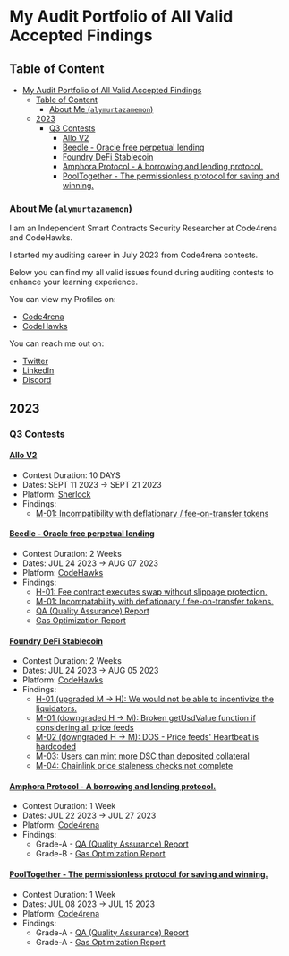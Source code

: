 # My Audit Portfolio of All Valid Accepted Findings

## Table of Content

- [My Audit Portfolio of All Valid Accepted Findings](#my-audit-portfolio-of-all-valid-accepted-findings)
  - [Table of Content](#table-of-content)
    - [About Me (`alymurtazamemon`)](#about-me-alymurtazamemon)
  - [2023](#2023)
    - [Q3 Contests](#q3-contests)
      - [Allo V2](#allo-v2)
      - [Beedle - Oracle free perpetual lending](#beedle---oracle-free-perpetual-lending)
      - [Foundry DeFi Stablecoin](#foundry-defi-stablecoin)
      - [Amphora Protocol - A borrowing and lending protocol.](#amphora-protocol---a-borrowing-and-lending-protocol)
      - [PoolTogether - The permissionless protocol for saving and winning.](#pooltogether---the-permissionless-protocol-for-saving-and-winning)

### About Me (`alymurtazamemon`)

I am an Independent Smart Contracts Security Researcher at Code4rena and CodeHawks.

I started my auditing career in July 2023 from Code4rena contests.

Below you can find my all valid issues found during auditing contests to enhance your learning experience.

You can view my Profiles on:

-   [Code4rena](https://code4rena.com/@alymurtazamemon)
-   [CodeHawks](https://www.codehawks.com/profile/clk3q1mog0000jr082dc9tipk)

You can reach me out on:

-   [Twitter](https://twitter.com/alymurtazamemon)
-   [LinkedIn](https://www.linkedin.com/in/alymurtazamemon/)
-   [Discord](https://discord.com/users/alymurtazamemon#2063)

## 2023

### Q3 Contests

#### [Allo V2](https://audits.sherlock.xyz/contests/109)

- Contest Duration: 10 DAYS
- Dates: SEPT 11 2023 -> SEPT 21 2023
- Platform: [Sherlock](https://www.sherlock.xyz/)
- Findings:
  - [M-01: Incompatibility with deflationary / fee-on-transfer tokens](https://github.com/sherlock-audit/2023-09-Gitcoin-judging/issues/913)

#### [Beedle - Oracle free perpetual lending](https://www.codehawks.com/contests/clkbo1fa20009jr08nyyf9wbx)

- Contest Duration: 2 Weeks
- Dates: JUL 24 2023 -> AUG 07 2023
- Platform: [CodeHawks](https://www.codehawks.com/)
- Findings:
  - [H-01: Fee contract executes swap without slippage protection.](https://github.com/Cyfrin/2023-07-beedle/issues/677)
  - [M-01: Incompatability with deflationary / fee-on-transfer tokens.](https://github.com/Cyfrin/2023-07-beedle/issues/686)
  - [QA (Quality Assurance) Report](https://github.com/alymurtazamemon/audit-findings-storage/blob/main/codehawks/2023/beedle-july-23/beedle-july-23-quality-assurence-report.md)
  - [Gas Optimization Report](https://github.com/alymurtazamemon/audit-findings-storage/blob/main/codehawks/2023/beedle-july-23/beedle-july-23-gas-report.md)

#### [Foundry DeFi Stablecoin](https://www.codehawks.com/contests/cljx3b9390009liqwuedkn0m0)

- Contest Duration: 2 Weeks
- Dates: JUL 24 2023 -> AUG 05 2023
- Platform: [CodeHawks](https://www.codehawks.com/)
- Findings:
  - [H-01 (upgraded M -> H): We would not be able to incentivize the liquidators.](https://github.com/Cyfrin/2023-07-foundry-defi-stablecoin/issues/857)
  - [M-01 (downgraded H -> M): Broken getUsdValue function if considering all price feeds](https://github.com/Cyfrin/2023-07-foundry-defi-stablecoin/issues/390)
  - [M-02 (downgraded H -> M): DOS - Price feeds' Heartbeat is hardcoded](https://github.com/Cyfrin/2023-07-foundry-defi-stablecoin/issues/387)
  - [M-03: Users can mint more DSC than deposited collateral](https://github.com/Cyfrin/2023-07-foundry-defi-stablecoin/issues/793)
  - [M-04: Chainlink price staleness checks not complete](https://github.com/Cyfrin/2023-07-foundry-defi-stablecoin/issues/324)

#### [Amphora Protocol - A borrowing and lending protocol.](https://code4rena.com/reports/2023-07-amphora)

- Contest Duration: 1 Week
- Dates: JUL 22 2023 -> JUL 27 2023
- Platform: [Code4rena](https://code4rena.com/)
- Findings:
  - Grade-A - [QA (Quality Assurance) Report](https://github.com/code-423n4/2023-07-amphora-findings/issues/271)
  - Grade-B - [Gas Optimization Report](https://github.com/code-423n4/2023-07-amphora-findings/issues/412)

#### [PoolTogether - The permissionless protocol for saving and winning.](https://code4rena.com/reports/2023-07-pooltogether)

- Contest Duration: 1 Week
- Dates: JUL 08 2023 -> JUL 15 2023
- Platform: [Code4rena](https://code4rena.com/)
- Findings:
  - Grade-A - [QA (Quality Assurance) Report](https://github.com/code-423n4/2023-07-pooltogether-findings/issues/410)
  - Grade-A - [Gas Optimization Report](https://github.com/code-423n4/2023-07-pooltogether-findings/issues/401)